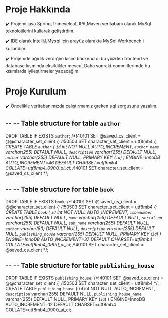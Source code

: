 # Proje Hakkında

:heavy_check_mark: Projemi java Spring,Thmeyeleaf,JPA,Maven veritabanı olarak MySql teknolojilerini kullarak geliştirdim.

:heavy_check_mark: IDE olarak IntelliJ,Mysql için arayüz olarakta MySql Workbench i kullandım.

:heavy_check_mark: Projemde ağırlık verdiğim kısım backend di bu yüzden frontend ve database kısmında eksiklikler mevcut.Daha sonraki commitlerimde bu kısımlarda iyileştirmeler yapacağım. 

# Proje Kurulum
:heavy_check_mark: Öncelikle veritabanımızda çalıştırmamız greken sql sorgusunu yazalım.

--
-- Table structure for table `author`
--

DROP TABLE IF EXISTS `author`;
/*!40101 SET @saved_cs_client     = @@character_set_client */;
/*!50503 SET character_set_client = utf8mb4 */;
CREATE TABLE `author` (
  `id` int NOT NULL AUTO_INCREMENT,
  `author_name` varchar(255) DEFAULT NULL,
  `description` varchar(255) DEFAULT NULL,
  `author` varchar(255) DEFAULT NULL,
  PRIMARY KEY (`id`)
) ENGINE=InnoDB AUTO_INCREMENT=46 DEFAULT CHARSET=utf8mb4 COLLATE=utf8mb4_0900_ai_ci;
/*!40101 SET character_set_client = @saved_cs_client */;

--
-- Table structure for table `book`
--

DROP TABLE IF EXISTS `book`;
/*!40101 SET @saved_cs_client     = @@character_set_client */;
/*!50503 SET character_set_client = utf8mb4 */;
CREATE TABLE `book` (
  `id` int NOT NULL AUTO_INCREMENT,
  `isbnnumber` varchar(255) DEFAULT NULL,
  `name` varchar(255) DEFAULT NULL,
  `serial_no` varchar(255) DEFAULT NULL,
  `sub_name` varchar(255) DEFAULT NULL,
  `author` varchar(50) DEFAULT NULL,
  `description` varchar(255) DEFAULT NULL,
  `publishing_house` varchar(255) DEFAULT NULL,
  PRIMARY KEY (`id`)
) ENGINE=InnoDB AUTO_INCREMENT=37 DEFAULT CHARSET=utf8mb4 COLLATE=utf8mb4_0900_ai_ci;
/*!40101 SET character_set_client = @saved_cs_client */;

--
-- Table structure for table `publishing_house`
--

DROP TABLE IF EXISTS `publishing_house`;
/*!40101 SET @saved_cs_client     = @@character_set_client */;
/*!50503 SET character_set_client = utf8mb4 */;
CREATE TABLE `publishing_house` (
  `id` int NOT NULL AUTO_INCREMENT,
  `description` varchar(255) DEFAULT NULL,
  `publishing_house_name` varchar(255) DEFAULT NULL,
  PRIMARY KEY (`id`)
) ENGINE=InnoDB AUTO_INCREMENT=12 DEFAULT CHARSET=utf8mb4 COLLATE=utf8mb4_0900_ai_ci;
